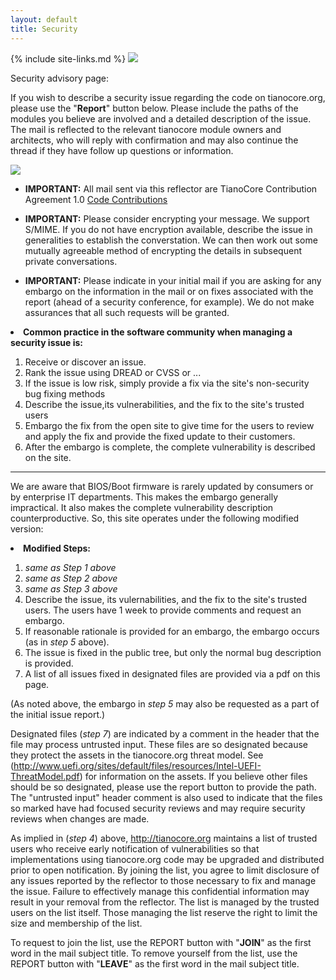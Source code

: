 ```yaml
---
layout: default
title: Security
---
```

{% include site-links.md %}
<img src="https://raw.githubusercontent.com/tianocore/tianocore.github.io/master/images/SecurityPix.JPG" >

Security advisory page:

If you wish to describe a security issue regarding the code on tianocore.org, please use the "<b>Report</b>" button below. Please include the paths of the modules you believe are involved and a detailed description of the issue. The mail is reflected to the relevant tianocore module owners and architects, who will reply with confirmation and may also continue the thread if they have follow up questions or information. 


 <a href="mailto:tianocore-security@lists.sourceforge.net?subject=Tianocore%20Security%20Report%20Message">
<img src="https://raw.githubusercontent.com/tianocore/tianocore.github.io/master/images/Report-button2.jpg" /></a>


<ul>
				
<li><b>IMPORTANT:</b> All mail sent via this reflector are 
				TianoCore Contribution Agreement 1.0 <a href="{{wiki}}/Code_Contributions" title="Code_Contributions"> Code                    Contributions </a>
				</li>
			</ul>
<ul>
				
<li><b>IMPORTANT:</b> Please consider encrypting your message. 
				We support S/MIME. If you do not have encryption available, 
				describe the issue in generalities to establish the 
				converstation. We can then work out some mutually agreeable 
				method of encrypting the details in subsequent private 
				conversations. 
				</li>
			</ul>
			
<ul>
				
<li><b>IMPORTANT:</b> Please indicate in your initial mail if 
				you are asking for any embargo on the information in the mail or 
				on fixes associated with the report (ahead of a security 
				conference, for example). We do not make assurances that all 
				such requests will be granted. </li>
			</ul>


<li><b>Common practice in the software community when managing a 
security issue is:</b> 
</li>

<ol>
<li>Receive or discover an issue. </li>
<li>Rank the issue using DREAD or CVSS or ... </li>
<li>If the issue is low risk, simply provide a fix via the 
site's non-security bug fixing methods </li>
<li>Describe the issue,its vulnerabilities, and the fix to the 
site's trusted users </li>
<li>Embargo the fix from the open site to give time for the 
users to review and apply the fix and provide the fixed update 
to their customers. </li>
<li>After the embargo is complete, the complete vulnerability is 
described on the site. </li>
</ol>

----

We are aware that BIOS/Boot firmware is rarely updated by consumers or by enterprise IT departments. This makes the embargo generally impractical. It also makes the complete vulnerability description counterproductive. So, this site operates under the following modified version:


<li><b>Modified Steps: </b>
</li>

<ol>
<li><i>same as Step 1 above</i> </li>
<li><i>same as Step 2 above</i> </li>
				
<li><i>same as Step 3 above</i> </li>
				
<li>Describe the issue, its vulernabilities, and the fix to the 
				site's trusted users. The users have 1 week to provide comments 
				and request an embargo. </li>
				
<li>If reasonable rationale is provided for an embargo, the 
				embargo occurs (as in <i>step 5</i> above). </li>
				
<li>The issue is fixed in the public tree, but only the normal 
				bug description is provided. </li>
				
<li>A list of all issues fixed in designated files are provided 
				via a pdf on this page. </li>
</ol>
(As noted above, the embargo in <i>step 5</i> may also be requested as a part of the initial issue report.)

Designated files (<i>step 7</i>) are indicated by a comment in the header that the file may process untrusted input. These files are so designated because they protect the assets in the tianocore.org threat model. See (http://www.uefi.org/sites/default/files/resources/Intel-UEFI-ThreatModel.pdf) for information on the assets. If you believe other files should be so designated, please use the report button to provide the path. The "untrusted input" header comment is also used to indicate that the files so marked have had focused security reviews and may require security reviews when changes are made.

As implied in (<i>step 4</i>) above, http://tianocore.org maintains a list of trusted users who receive early notification of vulnerabilities so that implementations using tianocore.org code may be upgraded and distributed prior to open notification. By joining the list, you agree to limit disclosure of any issues reported by the reflector to those necessary to fix and manage the issue. Failure to effectively manage this confidential information may result in your removal from the reflector. The list is managed by the trusted users on the list itself. Those managing the list reserve the right to limit the size and membership of the list.

To request to join the list, use the REPORT button with "<b>JOIN</b>" as the first word in the mail subject title. To remove yourself from the list, use the REPORT button with "<b>LEAVE</b>" as the first word in the mail subject title.

